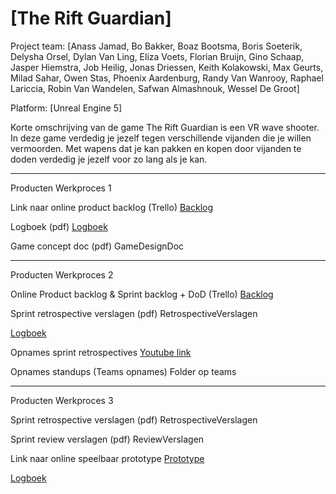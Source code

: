 # [The Rift Guardian]

Project team: [Anass Jamad, Bo Bakker, Boaz Bootsma, Boris Soeterik, Delysha Orsel, Dylan Van Ling, Eliza Voets, Florian Bruijn, Gino Schaap, Jasper Hiemstra, Job Heilig, Jonas Driessen, Keith Kolakowski, Max Geurts, Milad Sahar, Owen Stas, Phoenix Aardenburg, Randy Van Wanrooy, Raphael Lariccia, Robin Van Wandelen, Safwan Almashnouk, Wessel De Groot]

Platform: [Unreal Engine 5]

Korte omschrijving van de game
The Rift Guardian is een VR wave shooter. In deze game verdedig je jezelf tegen verschillende vijanden die je willen vermoorden. Met wapens dat je kan pakken en kopen door vijanden te doden verdedig je jezelf voor zo lang als je kan.

------------------------------------------------
Producten Werkproces 1

Link naar online product backlog (Trello)	[Backlog](https://unreal-academy.codecks.io/decks/152-sprint-backlog-06)

Logboek (pdf)	[Logboek](https://docs.google.com/document/d/1KGOLwJxzSxMSMvN1itcpnCxCJPHH54FpwVFpsxccQzo/edit)

Game concept doc (pdf)	GameDesignDoc

------------------------------------------------	
Producten Werkproces 2

Online Product backlog & Sprint backlog + DoD (Trello)	[Backlog](https://unreal-academy.codecks.io/decks/152-sprint-backlog-06)

Sprint retrospective verslagen (pdf)	RetrospectiveVerslagen

[Logboek](https://docs.google.com/document/d/1KGOLwJxzSxMSMvN1itcpnCxCJPHH54FpwVFpsxccQzo/edit)

Opnames sprint retrospectives	[Youtube link](https://www.youtube.com/playlist?list=PLnBx3KKOKHtALh1aE0SLvpywmG3A-yhSj)

Opnames standups (Teams opnames)	Folder op teams

------------------------------------------------
Producten Werkproces 3

Sprint retrospective verslagen (pdf)	RetrospectiveVerslagen

Sprint review verslagen (pdf)	ReviewVerslagen

Link naar online speelbaar prototype	[Prototype](https://github.com/JobHeilig/Periode4UnrealAcademy/releases/tag/25-06)

[Logboek](https://docs.google.com/document/d/1KGOLwJxzSxMSMvN1itcpnCxCJPHH54FpwVFpsxccQzo/edit)
	

